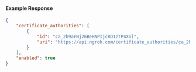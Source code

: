 <!-- Code generated for API Clients. DO NOT EDIT. -->

#### Example Response

```json
{
	"certificate_authorities": [
		{
			"id": "ca_2h9aENj26BeHNPIjcRD1ztP4Xnl",
			"uri": "https://api.ngrok.com/certificate_authorities/ca_2h9aENj26BeHNPIjcRD1ztP4Xnl"
		}
	],
	"enabled": true
}
```
